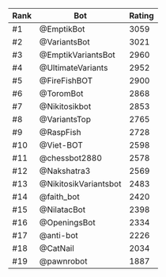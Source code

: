 Rank|Bot|Rating
---|---|---
#1|@EmptikBot|3059
#2|@VariantsBot|3021
#3|@EmptikVariantsBot|2960
#4|@UltimateVariants|2952
#5|@FireFishBOT|2900
#6|@ToromBot|2868
#7|@Nikitosikbot|2853
#8|@VariantsTop|2765
#9|@RaspFish|2728
#10|@Viet-BOT|2598
#11|@chessbot2880|2578
#12|@Nakshatra3|2569
#13|@NikitosikVariantsbot|2483
#14|@faith_bot|2420
#15|@NilatacBot|2398
#16|@OpeningsBot|2334
#17|@anti-bot|2226
#18|@CatNail|2034
#19|@pawnrobot|1887
